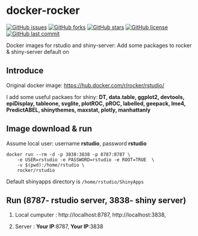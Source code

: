 # docker-rocker

[![GitHub issues](https://img.shields.io/github/issues/jinseob2kim/docker-shinyserver.svg)](https://github.com/jinseob2kim/docker-rocker/issues)
[![GitHub forks](https://img.shields.io/github/forks/jinseob2kim/docker-shinyserver.svg)](https://github.com/jinseob2kim/docker-rocker/network)
[![GitHub stars](https://img.shields.io/github/stars/jinseob2kim/docker-shinyserver.svg)](https://github.com/jinseob2kim/docker-rocker/stargazers)
[![GitHub license](https://img.shields.io/github/license/jinseob2kim/docker-shinyserver.svg)](https://github.com/jinseob2kim/docker-rocker/blob/master/LICENSE)
[![GitHub last commit](https://img.shields.io/github/last-commit/google/skia.svg)](https://github.com/jinseob2kim/docker-rocker)

Docker images for rstudio and shiny-server: Add some packages to rocker & shiny-server default on


## Introduce

Original docker image: https://hub.docker.com/r/rocker/rstudio/


I add some useful packaes for shiny: **DT, data.table, ggplot2, devtools, epiDisplay, tableone, svglite, plotROC, pROC, labelled, geepack, lme4, PredictABEL, shinythemes, maxstat, plotly, manhattanly**


## Image download & run
Assume local user: username **rstudio**, password **rstudio**


```shell
docker run --rm -d -p 3838:3838 -p 8787:8787 \
    -e USER=rstudio -e PASSWORD=rstudio -e ROOT=TRUE  \
    -v $(pwd):/home/rstudio \ 
    rocker/rstudio

```

Default shinyapps directory is `/home/rstudio/ShinyApps`



## Run (8787- rstudio server, 3838- shiny server)

1. Local cumputer : http://localhost:8787, http://localhost:3838,


2. Server : **Your IP**:8787, **Your IP**:3838
